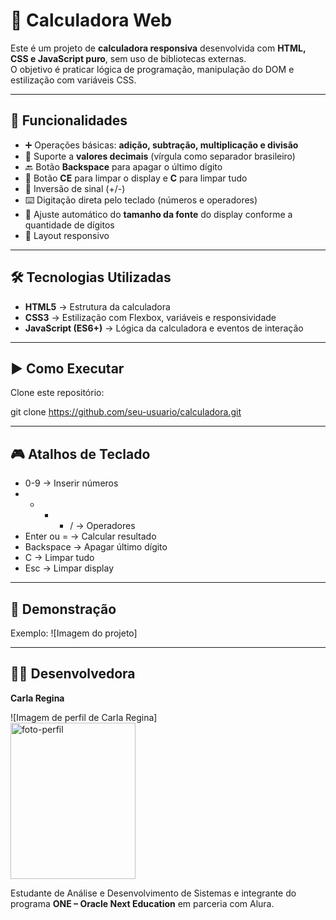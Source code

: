 # 🧮 Calculadora Web

Este é um projeto de **calculadora responsiva** desenvolvida com **HTML, CSS e JavaScript puro**, sem uso de bibliotecas externas.  
O objetivo é praticar lógica de programação, manipulação do DOM e estilização com variáveis CSS.

---

## 🚀 Funcionalidades

- ➕ Operações básicas: **adição, subtração, multiplicação e divisão**  
- 🔢 Suporte a **valores decimais** (vírgula como separador brasileiro)  
- 🔙 Botão **Backspace** para apagar o último dígito  
- 🧹 Botão **CE** para limpar o display e **C** para limpar tudo  
- 🔄 Inversão de sinal (+/-)  
- ⌨️ Digitação direta pelo teclado (números e operadores)  
- 🔎 Ajuste automático do **tamanho da fonte** do display conforme a quantidade de dígitos  
- 📱 Layout responsivo  

---

## 🛠️ Tecnologias Utilizadas

- **HTML5** → Estrutura da calculadora  
- **CSS3** → Estilização com Flexbox, variáveis e responsividade  
- **JavaScript (ES6+)** → Lógica da calculadora e eventos de interação  

---
## ▶️ Como Executar

Clone este repositório:

git clone https://github.com/seu-usuario/calculadora.git

---
## 🎮 Atalhos de Teclado

* 0-9 → Inserir números
* + - * / → Operadores
* Enter ou = → Calcular resultado
* Backspace → Apagar último dígito
* C → Limpar tudo
* Esc → Limpar display

---
## 📸 Demonstração

Exemplo:
![Imagem do projeto] <br>
<img src=""/>

---
## 👩‍💻 Desenvolvedora

**Carla Regina**

![Imagem de perfil de Carla Regina] <br>
<img src="https://github.com/user-attachments/assets/cbb3cd4a-a511-49e2-96e9-eea7b9063fca" width="200" height="250" alt="foto-perfil"/>

Estudante de Análise e Desenvolvimento de Sistemas e integrante do programa **ONE – Oracle Next Education** em parceria com Alura.  
